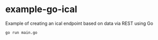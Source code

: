 # example-go-ical

Example of creating an ical endpoint based on data via REST using Go 

```bash
go run main.go
```
